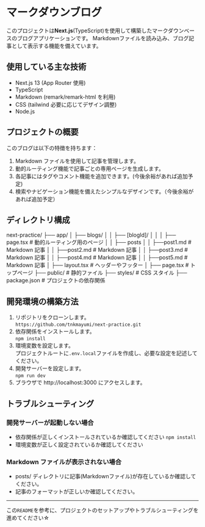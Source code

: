 # マークダウンブログ

このプロジェクトは**Next.js**(TypeScript)を使用して構築したマークダウンベースのブログアプリケーションです。
Markdownファイルを読み込み、ブログ記事として表示する機能を備えています。

## 使用している主な技術

- Next.js 13 (App Router 使用)
- TypeScript
- Markdown (remark/remark-html を利用)
- CSS (tailwind 必要に応じてデザイン調整)
- Node.js

## プロジェクトの概要

このブログは以下の特徴を持ちます：

1. Markdown ファイルを使用して記事を管理します。
2. 動的ルーティング機能で記事ごとの専用ページを生成します。
3. 各記事にはタグやコメント機能を追加できます。(今後余裕があれば追加予定)
4. 検索やナビゲーション機能を備えたシンプルなデザインです。（今後余裕があれば追加予定）

## ディレクトリ構成

next-practice/
├── app/
│ ├── blogs/
│ │ ├── [blogId]/
│ │ │ ├── page.tsx # 動的ルーティング用のページ
│ │ ├── posts
│ │ ├──post1.md # Markdown 記事
│ │ ├──post2.md # Markdown 記事
│ │ ├──post3.md # Markdown 記事
│ │ ├──post4.md # Markdown 記事
│ │ ├──post5.md # Markdown 記事
│ ├── layout.tsx # ヘッダーやフッター
│ ├── page.tsx # トップページ
├── public/ # 静的ファイル
├── styles/ # CSS スタイル
├── package.json # プロジェクトの依存関係

## 開発環境の構築方法

1. リポジトリをクローンします。  
   `https://github.com/tnkmayumi/next-practice.git`
2. 依存関係をインストールします。  
   `npm install`
3. 環境変数を設定します。  
   プロジェクトルートに`.env.local`ファイルを作成し、必要な設定を記述してください。
4. 開発サーバーを設定します。  
   `npm run dev`
5. ブラウザで http://localhost:3000 にアクセスします。

## トラブルシューティング

### 開発サーバーが起動しない場合

- 依存関係が正しくインストールされているか確認してください
  `npm install`
- 環境変数が正しく設定されているか確認してください

### Markdown ファイルが表示されない場合

- posts/ ディレクトリに記事(Markdownファイル)が存在しているか確認してください。
- 記事のフォーマットが正しいか確認してください。

---

この`README`を参考に、プロジェクトのセットアップやトラブルシューティングを進めてください☆
